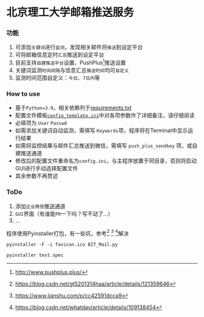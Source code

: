 # 北京理工大学邮箱推送服务

### 功能
1. 可添加`关键词`进行`监测`，发现相关邮件将`推送`到设定平台
2. 可将邮箱信息定时`汇总`推送到设定平台
2. 目前支持`自建推送平台`设置、PushPlus[^1]推送设置
3. 关键词监测`时间间隔`与信息汇总`推送时间`均可`自定义`
4. 监测时间范围自定义：`今日`、`7日内`等

### How to use

- 基于`Python=3.9`，相关依赖列于[requirements.txt](./requirements.txt)
- 配置文件模板[`config_template.ini`](./config_template.ini)中对各项参数作了详细备注，请仔细阅读
- 必填项为 `User` `Passwd`
- 如需添加关键词自动监测，需填写 `Keywords`项，程序将在Terminal中显示运行结果
- 如需将监控结果与邮件汇总推送到微信，需填写 `push_plus_sendkey` 项，或自建推送通道
- 修改后的配置文件重命名为`config.ini`，与主程序放置于同目录，否则将启动GUI进行手动选择配置文件
- 其余参数不再赘述

### ToDo
1. 添加`企业微信`推送通道
2. `GUI`界面（有谁能`PR`一下吗？写不动了...）
3. ...

程序使用Pyinstaller打包，有一些坑，参考[^2] [^3] [^4]解决

`pyinstaller -F -i favicon.ico BIT_Mail.py`

`pyinstaller test.spec`

[^1]:http://www.pushplus.plus/
[^2]:https://blog.csdn.net/gt5201314haa/article/details/121359646
[^3]:https://www.jianshu.com/p/cc42591dcca9
[^4]:https://blog.csdn.net/whatday/article/details/109138454